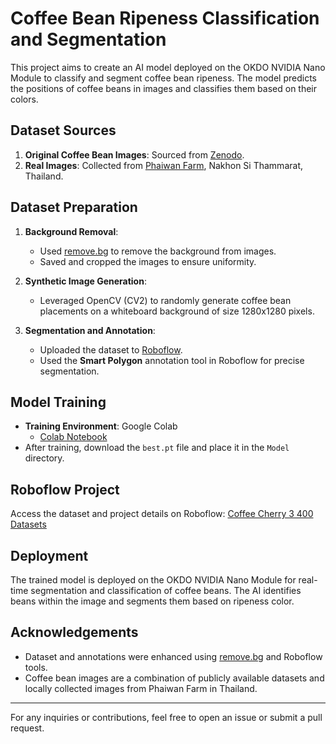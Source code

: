 # Coffee Bean Ripeness Classification and Segmentation

This project aims to create an AI model deployed on the OKDO NVIDIA Nano Module to classify and segment coffee bean ripeness. The model predicts the positions of coffee beans in images and classifies them based on their colors.

## Dataset Sources

1. **Original Coffee Bean Images**: Sourced from [Zenodo](https://zenodo.org/records/14271151?fbclid=IwY2xjawHctJ1leHRuA2FlbQIxMAABHYNqZB-VkHU147VEcePLeGKpx5ARMJ4TjrNGzFbSavZUIFpdE5sNe2hYHA_aem_6_5OX2mR0CLd84wQ9VhT1g).
2. **Real Images**: Collected from [Phaiwan Farm](https://www.facebook.com/profile.php?id=100064945350451), Nakhon Si Thammarat, Thailand.

## Dataset Preparation

1. **Background Removal**:
   - Used [remove.bg](https://www.remove.bg/) to remove the background from images.
   - Saved and cropped the images to ensure uniformity.

2. **Synthetic Image Generation**:
   - Leveraged OpenCV (CV2) to randomly generate coffee bean placements on a whiteboard background of size 1280x1280 pixels.

3. **Segmentation and Annotation**:
   - Uploaded the dataset to [Roboflow](https://roboflow.com/).
   - Used the **Smart Polygon** annotation tool in Roboflow for precise segmentation.

## Model Training

- **Training Environment**: Google Colab
  - [Colab Notebook](https://colab.research.google.com/drive/1QVHGsr3ZkkgbWlpetenfu-7QQmv7GIwC#scrollTo=BSd93ZJzZZKt)
- After training, download the `best.pt` file and place it in the `Model` directory.

## Roboflow Project

Access the dataset and project details on Roboflow:
[Coffee Cherry 3 400 Datasets](https://universe.roboflow.com/jassadakornsu/coffee-cherry-3-400-datasets)

## Deployment

The trained model is deployed on the OKDO NVIDIA Nano Module for real-time segmentation and classification of coffee beans. The AI identifies beans within the image and segments them based on ripeness color.

## Acknowledgements

- Dataset and annotations were enhanced using [remove.bg](https://www.remove.bg/) and Roboflow tools.
- Coffee bean images are a combination of publicly available datasets and locally collected images from Phaiwan Farm in Thailand.

---
For any inquiries or contributions, feel free to open an issue or submit a pull request.
